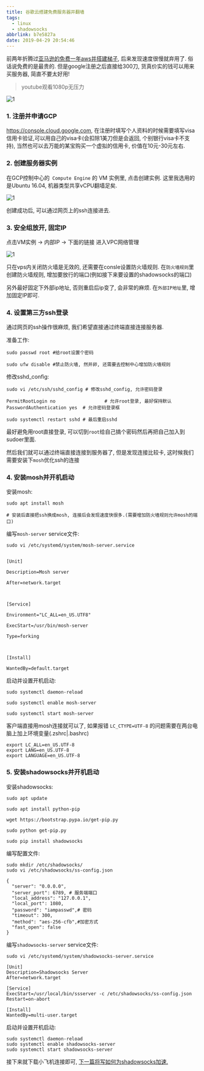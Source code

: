 ```yaml
---
title: 谷歌云搭建免费服务器并翻墙
tags:
  - linux
  - shadowsocks
abbrlink: b7e5827a
date: 2019-04-29 20:54:46
---
```



前两年折腾过[亚马逊的免费一年aws并搭建梯子](https://unix2dos.github.io/p/934b1a1.html), 后来发现速度很慢就弃用了. 俗话说免费的是最贵的. 但是google注册之后直接给300刀, 货真价实的钱可以用来买服务器, 简直不要太好用!

> youtube观看1080p无压力

![1](谷歌云搭建免费服务器并翻墙/3.png)

### 1. 注册并申请GCP

https://console.cloud.google.com,  在注册时填写个人资料的时候需要填写visa信用卡验证,可以用自己的visa卡(会扣除1美刀但是会返回, 个别银行visa卡不支持), 当然也可以去万能的某宝购买一个虚拟的信用卡, 价值在10元-30元左右.

<!-- more -->

### 2. 创建服务器实例

在GCP控制中心的` Compute Engine` 的 VM 实例里, 点击创建实例. 这里我选用的是Ubuntu 16.04, 机器类型共享vCPU翻墙足矣.


![1](谷歌云搭建免费服务器并翻墙/1.png)



创建成功后,  可以通过网页上的ssh连接进去.





### 3. 安全组放开, 固定IP

点击VM实例 -> 内部IP -> 下面的链接 进入VPC网络管理

![1](谷歌云搭建免费服务器并翻墙/2.png)





只在vps内关闭防火墙是无效的, 还需要在consle设置防火墙规则. 在`防火墙规则`里创建防火墙规则, 增加要放行的端口(例如接下来要设置的shadowsocks的端口)

另外最好固定下外部ip地址, 否则重启后ip变了, 会非常的麻烦. 在`外部IP地址`里, 增加固定IP即可. 



### 4. 设置第三方ssh登录



通过网页的ssh操作很麻烦, 我们希望直接通过终端直接连接服务器.



准备工作:

```shell
sudo passwd root #给root设置个密码

sudo ufw disable #禁止防火墙, 然并卵, 还需要去控制中心增加防火墙规则

```



修改sshd_config:

```shell
sudo vi /etc/ssh/sshd_config # 修改sshd_config, 允许密码登录

PermitRootLogin no					# 允许root登录, 最好保持默认
PasswordAuthentication yes  # 允许密码登录框

sudo systemctl restart sshd # 最后重启sshd
```



最好避免用root直接登录,  可以切到`root`给自己搞个密码然后再把自己加入到sudoer里面.

然后我们就可以通过终端直接连接到服务器了, 但是发现连接比较卡, 这时候我们需要安装下`mosh`优化ssh的连接



### 4. 安装mosh并开机启动



安装mosh:

```shell
sudo apt install mosh

# 安装后直接把ssh换成mosh, 连接后会发现速度快很多.(需要增加防火墙规则允许mosh的端口)
```



编写`mosh-server` service文件:

```shell
sudo vi /etc/systemd/system/mosh-server.service


[Unit]

Description=Mosh server

After=network.target



[Service]

Environment="LC_ALL=en_US.UTF8"

ExecStart=/usr/bin/mosh-server

Type=forking



[Install]

WantedBy=default.target

```



启动并设置开机启动:

```shell
sudo systemctl daemon-reload

sudo systemctl enable mosh-server

sudo systemctl start mosh-server
```



客户端直接用mosh连接就可以了, 如果报错 `LC_CTYPE=UTF-8` 的问题需要在两台电脑上加上环境变量(.zshrc|.bashrc)

```shell
export LC_ALL=en_US.UTF-8 
export LANG=en_US.UTF-8 
export LANGUAGE=en_US.UTF-8
```



### 5. 安装shadowsocks并开机启动



安装shadowsocks:

```shell
sudo apt update

sudo apt install python-pip

wget https://bootstrap.pypa.io/get-pip.py

sudo python get-pip.py

sudo pip install shadowsocks
```



编写配置文件:

```shell
sudo mkdir /etc/shadowsocks/
sudo vi /etc/shadowsocks/ss-config.json

{
  "server": "0.0.0.0",
  "server_port": 6789, # 服务端端口
  "local_address": "127.0.0.1",
  "local_port": 1080,
  "password": "iampasswd",# 密码
  "timeout": 300,
  "method": "aes-256-cfb",#加密方式
  "fast_open": false
}
```



编写`shadowsocks-server` service文件:

```shell
sudo vi /etc/systemd/system/shadowsocks-server.service

[Unit]
Description=Shadowsocks Server
After=network.target

[Service]
ExecStart=/usr/local/bin/ssserver -c /etc/shadowsocks/ss-config.json
Restart=on-abort

[Install]
WantedBy=multi-user.target
```



启动并设置开机启动:

```shell
sudo systemctl daemon-reload
sudo systemctl enable shadowsocks-server
sudo systemctl start shadowsocks-server
```



接下来就下载小飞机连接即可, [下一篇将写如何为shadowsocks加速.](https://unix2dos.github.io/p/4241e56c.html)
